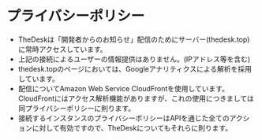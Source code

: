 # プライバシーポリシー

* TheDeskは「開発者からのお知らせ」配信のためにサーバー(thedesk.top)に常時アクセスしています。
* 上記の接続によるユーザーの情報提供はありません。(IPアドレス等を含む)
* thedesk.topのページにおいては、Googleアナリティクスによる解析を採用しています。
* 配信についてAmazon Web Service CloudFrontを使用しています。CloudFrontにはアクセス解析機能がありますが、これの使用につきましては同プライバシーポリシーに則ります。
* 接続するインスタンスのプライバシーポリシーはAPIを通じた全てのアクションに対して有効ですので、TheDeskについてもそれらに則ります。


